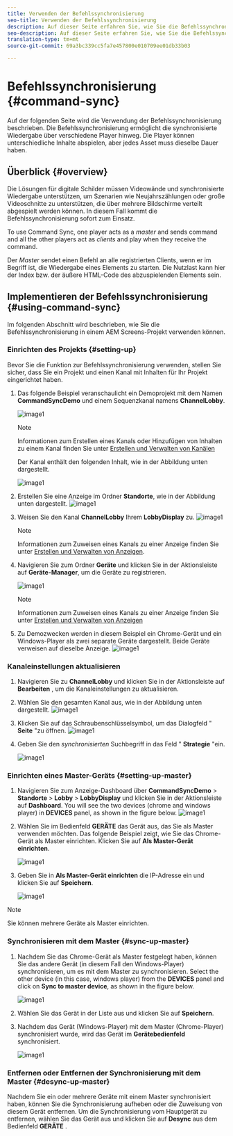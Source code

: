 ```yaml
---
title: Verwenden der Befehlssynchronisierung
seo-title: Verwenden der Befehlssynchronisierung
description: Auf dieser Seite erfahren Sie, wie Sie die Befehlssynchronisierung verwenden.
seo-description: Auf dieser Seite erfahren Sie, wie Sie die Befehlssynchronisierung verwenden.
translation-type: tm+mt
source-git-commit: 69a3bc339cc5fa7e457800e010709ee01db33b03

---
```



# Befehlssynchronisierung {#command-sync}

Auf der folgenden Seite wird die Verwendung der Befehlssynchronisierung beschrieben. Die Befehlssynchronisierung ermöglicht die synchronisierte Wiedergabe über verschiedene Player hinweg. Die Player können unterschiedliche Inhalte abspielen, aber jedes Asset muss dieselbe Dauer haben.

## Überblick {#overview}

Die Lösungen für digitale Schilder müssen Videowände und synchronisierte Wiedergabe unterstützen, um Szenarien wie Neujahrszählungen oder große Videoschnitte zu unterstützen, die über mehrere Bildschirme verteilt abgespielt werden können. In diesem Fall kommt die Befehlssynchronisierung sofort zum Einsatz.

To use Command Sync, one player acts as a *master* and sends command and all the other players act as *clients* and play when they receive the command.

Der *Master* sendet einen Befehl an alle registrierten Clients, wenn er im Begriff ist, die Wiedergabe eines Elements zu starten. Die Nutzlast kann hier der Index bzw. der äußere HTML-Code des abzuspielenden Elements sein.

## Implementieren der Befehlssynchronisierung {#using-command-sync}

Im folgenden Abschnitt wird beschrieben, wie Sie die Befehlssynchronisierung in einem AEM Screens-Projekt verwenden können.

### Einrichten des Projekts {#setting-up}

Bevor Sie die Funktion zur Befehlssynchronisierung verwenden, stellen Sie sicher, dass Sie ein Projekt und einen Kanal mit Inhalten für Ihr Projekt eingerichtet haben.

1. Das folgende Beispiel veranschaulicht ein Demoprojekt mit dem Namen **CommandSyncDemo** und einem Sequenzkanal namens **ChannelLobby**.

   ![image1](assets/command-sync/command-sync1.png)

   >[!NOTE]
   >
   >Informationen zum Erstellen eines Kanals oder Hinzufügen von Inhalten zu einem Kanal finden Sie unter [Erstellen und Verwalten von Kanälen](/help/user-guide/managing-channels.md)

   Der Kanal enthält den folgenden Inhalt, wie in der Abbildung unten dargestellt.

   ![image1](assets/command-sync/command-sync2.png)

1. Erstellen Sie eine Anzeige im Ordner **Standorte**, wie in der Abbildung unten dargestellt.
   ![image1](assets/command-sync/command-sync3.png)

1. Weisen Sie den Kanal **ChannelLobby** Ihrem **LobbyDisplay** zu.
   ![image1](assets/command-sync/command-sync4.png)

   >[!NOTE]
   >
   >Informationen zum Zuweisen eines Kanals zu einer Anzeige finden Sie unter [Erstellen und Verwalten von Anzeigen](/help/user-guide/managing-displays.md).

1. Navigieren Sie zum Ordner **Geräte** und klicken Sie in der Aktionsleiste auf **Geräte-Manager**, um die Geräte zu registrieren.

   ![image1](assets/command-sync5.png)

   >[!NOTE]
   >
   >Informationen zum Zuweisen eines Kanals zu einer Anzeige finden Sie unter [Erstellen und Verwalten von Anzeigen](/help/user-guide/managing-displays.md)

1. Zu Demozwecken werden in diesem Beispiel ein Chrome-Gerät und ein Windows-Player als zwei separate Geräte dargestellt. Beide Geräte verweisen auf dieselbe Anzeige.
   ![image1](assets/command-sync6.png)

### Kanaleinstellungen aktualisieren

1. Navigieren Sie zu **ChannelLobby** und klicken Sie in der Aktionsleiste auf **Bearbeiten** , um die Kanaleinstellungen zu aktualisieren.

1. Wählen Sie den gesamten Kanal aus, wie in der Abbildung unten dargestellt.
   ![image1](assets/command-sync/command-sync7.png)

1. Klicken Sie auf das Schraubenschlüsselsymbol, um das Dialogfeld &quot; **Seite** &quot;zu öffnen.
   ![image1](assets/command-sync/command-sync8.png)

1. Geben Sie den *synchronisierten* Suchbegriff in das Feld &quot; **Strategie** &quot;ein.

   ![image1](assets/command-sync/command-sync9.png)


### Einrichten eines Master-Geräts {#setting-up-master}

1. Navigieren Sie zum Anzeige-Dashboard über **CommandSyncDemo** > **Standorte** > **Lobby** > **LobbyDisplay** und klicken Sie in der Aktionsleiste auf **Dashboard**.
You will see the two devices (chrome and windows player) in **DEVICES** panel, as shown in the figure below.
   ![image1](assets/command-sync/command-sync10.png)

1. Wählen Sie im Bedienfeld **GERÄTE** das Gerät aus, das Sie als Master verwenden möchten. Das folgende Beispiel zeigt, wie Sie das Chrome-Gerät als Master einrichten. Klicken Sie auf **Als Master-Gerät einrichten**.

   ![image1](assets/command-sync/command-sync11.png)

1. Geben Sie in **Als Master-Gerät einrichten** die IP-Adresse ein und klicken Sie auf **Speichern**.

   ![image1](assets/command-sync/command-sync12.png)

>[!NOTE]
> Sie können mehrere Geräte als Master einrichten.

### Synchronisieren mit dem Master {#sync-up-master}

1. Nachdem Sie das Chrome-Gerät als Master festgelegt haben, können Sie das andere Gerät (in diesem Fall den Windows-Player) synchronisieren, um es mit dem Master zu synchronisieren.
Select the other device (in this case, windows player) from the **DEVICES** panel and click on **Sync to master device**, as shown in the figure below.

   ![image1](assets/command-sync/command-sync13.png)

1. Wählen Sie das Gerät in der Liste aus und klicken Sie auf **Speichern**.

1. Nachdem das Gerät (Windows-Player) mit dem Master (Chrome-Player) synchronisiert wurde, wird das Gerät im **Gerätebedienfeld** synchronisiert.

   ![image1](assets/command-sync/command-sync14.png)

### Entfernen oder Entfernen der Synchronisierung mit dem Master {#desync-up-master}

Nachdem Sie ein oder mehrere Geräte mit einem Master synchronisiert haben, können Sie die Synchronisierung aufheben oder die Zuweisung von diesem Gerät entfernen. Um die Synchronisierung vom Hauptgerät zu entfernen, wählen Sie das Gerät aus und klicken Sie auf **Desync** aus dem Bedienfeld **GERÄTE** .

